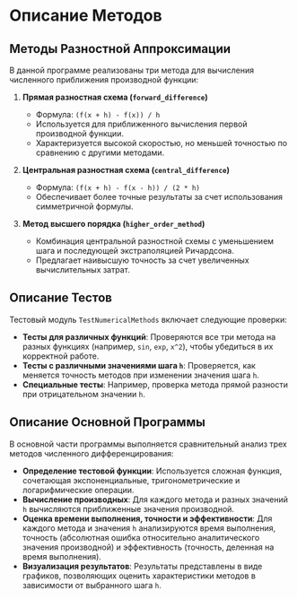 # Описание Методов

## Методы Разностной Аппроксимации

В данной программе реализованы три метода для вычисления численного приближения производной функции:

1. **Прямая разностная схема (`forward_difference`)**
   - Формула: `(f(x + h) - f(x)) / h`
   - Используется для приближенного вычисления первой производной функции.
   - Характеризуется высокой скоростью, но меньшей точностью по сравнению с другими методами.

2. **Центральная разностная схема (`central_difference`)**
   - Формула: `(f(x + h) - f(x - h)) / (2 * h)`
   - Обеспечивает более точные результаты за счет использования симметричной формулы.

3. **Метод высшего порядка (`higher_order_method`)**
   - Комбинация центральной разностной схемы с уменьшением шага и последующей экстраполяцией Ричардсона.
   - Предлагает наивысшую точность за счет увеличенных вычислительных затрат.

## Описание Тестов

Тестовый модуль `TestNumericalMethods` включает следующие проверки:

- **Тесты для различных функций**: Проверяются все три метода на разных функциях (например, `sin`, `exp`, `x^2`), чтобы убедиться в их корректной работе.
- **Тесты с различными значениями шага `h`**: Проверяется, как меняется точность методов при изменении значения шага `h`.
- **Специальные тесты**: Например, проверка метода прямой разности при отрицательном значении `h`.

## Описание Основной Программы

В основной части программы выполняется сравнительный анализ трех методов численного дифференцирования:

- **Определение тестовой функции**: Используется сложная функция, сочетающая экспоненциальные, тригонометрические и логарифмические операции.
- **Вычисление производных**: Для каждого метода и разных значений `h` вычисляются приближенные значения производной.
- **Оценка времени выполнения, точности и эффективности**: Для каждого метода и значения `h` анализируются время выполнения, точность (абсолютная ошибка относительно аналитического значения производной) и эффективность (точность, деленная на время выполнения).
- **Визуализация результатов**: Результаты представлены в виде графиков, позволяющих оценить характеристики методов в зависимости от выбранного шага `h`.